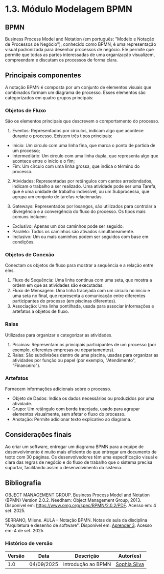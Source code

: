# 1.3. Módulo Modelagem BPMN

## BPMN 

Business Process Model and Notation (em português: "Modelo e Notação de Processos de Negócio"), conhecido como BPMN, é uma representação visual padronizada para desenhar processos de negócio. Ele
permite que permite que todas as partes interessadas de uma organização visualizem, compreendam e discutam os processos de forma clara.

## Principais componentes

A notação BPMN é composta por um conjunto de elementos visuais que combinados formam um diagrama de processo. Esses elementos são categorizados em quatro grupos principais:

### Objetos de Fluxo

São os elementos principais que descrevem o comportamento do processo.

1. Eventos: Representados por círculos, indicam algo que acontece durante o processo. Existem três tipos principais:
- Início: Um círculo com uma linha fina, que marca o ponto de partida de um processo;
- Intermediário: Um círculo com uma linha dupla, que representa algo que acontece entre o início e o fim;
- Fim: Um círculo com uma linha grossa, que indica o término do processo.

2. Atividades: Representadas por retângulos com cantos arredondados, indicam o trabalho a ser realizado. Uma atividade pode ser uma Tarefa, que é uma unidade de trabalho indivisível, ou um Subprocesso, que agrupa um conjunto de tarefas relacionadas.

3. Gateways: Representados por losangos, são utilizados para controlar a divergência e a convergência do fluxo do processo. Os tipos mais comuns incluem:
- Exclusivo: Apenas um dos caminhos pode ser seguido.
- Paralelo: Todos os caminhos são ativados simultaneamente.
- Inclusivo: Um ou mais caminhos podem ser seguidos com base em condições.

### Objetos de Conexão 
Conectam os objetos de fluxo para mostrar a sequência e a relação entre eles.

1. Fluxo de Sequência: Uma linha contínua com uma seta, que mostra a ordem em que as atividades são executadas.
2. Fluxo de Mensagem: Uma linha tracejada com um círculo no início e uma seta no final, que representa a comunicação entre diferentes participantes do processo (em piscinas diferentes).
3. Associação: Uma linha pontilhada, usada para associar informações e artefatos a objetos de fluxo.

### Raias
Utilizadas para organizar e categorizar as atividades.

1. Piscinas: Representam os principais participantes de um processo (por exemplo, diferentes empresas ou departamentos).
2. Raias: São subdivisões dentro de uma piscina, usadas para organizar as atividades por função ou papel (por exemplo, "Atendimento", "Financeiro").

### Artefatos
Fornecem informações adicionais sobre o processo.

- Objeto de Dados: Indica os dados necessários ou produzidos por uma atividade.
- Grupo: Um retângulo com borda tracejada, usado para agrupar elementos visualmente, sem afetar o fluxo do processo.
- Anotação: Permite adicionar texto explicativo ao diagrama.

## Considerações finais
Ao criar um software, entregar um diagrama BPMN para a equipe de desenvolvimento é muito mais eficiente do que entregar um documento de texto com 30 páginas. Os desenvolvedores têm uma especificação visual e clara das regras de negócio e do fluxo de trabalho que o sistema precisa suportar, facilitando assim o desenvolvimento do sistema.



## Bibliografia

OBJECT MANAGEMENT GROUP. Business Process Model and Notation (BPMN) Version 2.0.2. Needham: Object Management Group, 2013. Disponível em: https://www.omg.org/spec/BPMN/2.0.2/PDF. Acesso em: 4 set. 2025.

SERRANO, Milene. AULA – Notação BPMN. Notas de aula da disciplina "Arquitetura e desenho de software". Disponível em: [Aprender 3](https://aprender3.unb.br/pluginfile.php/3178381/mod_page/content/2/Arquitetura%20e%20Desenho%20de%20software%20-%20Aula%20BPMN%20Exemplos%20-%20Profa.%20Milene.pdf). Acesso em: 4 de set. 2025.


### Histórico de versão

| Versão | Data | Descrição | Autor(es) |
|--------|------|-----------|-----------|
| 1.0 | 04/09/2025 | Introdução ao BPMN | [Sophia Silva](https://github.com/sophiassilva) | 
